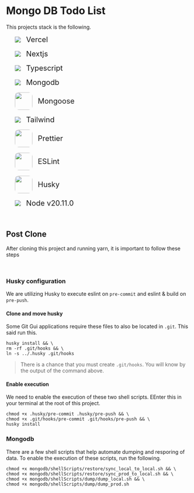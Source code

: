 # Mongo DB Todo List

This projects stack is the following.

<!DOCTYPE html>
<html>
  <head>
    <style>
      .list {
        display: flex;
        flex-direction: column;
        gap: 15px;
      }
      .item {
        display: flex;
        flex-direction: row;
        justify-content: start;
        align-items: center;
        gap: 15px;
      }
      .logo {
        width: 48px;
        height: 48px;
        border-radius: 10px;
      }
      .name {
        font-size: 20px;
      }
    </style>
  </head>
  <body>
    <ul class='list'>
      <li class='item'>
        <img src="https://skillicons.dev/icons?i=vercel" />
        <span class='name'>Vercel</span>
      </li>
      <li class='item'>
        <img src="https://skillicons.dev/icons?i=nextjs" />
        <span class='name'>Nextjs</span>
      </li>
      <li class='item'>
        <img src="https://skillicons.dev/icons?i=ts" />
        <span class='name'>Typescript</span>
      </li>
      <li class='item'>
        <img src="https://skillicons.dev/icons?i=mongodb" />
        <span class='name'>Mongodb</span>
      </li>
      <li class='item'>
        <img class='logo' src="https://github.com/PhilipRurka/todo-with-mongodb/blob/main/readme-assets/mongoose.png?raw=true" />
        <span class='name'>Mongoose</span>
      </li>
      <li class='item'>
        <img src="https://skillicons.dev/icons?i=tailwind" />
        <span class='name'>Tailwind</span>
      </li>
      <li class='item'>
        <img class='logo' src="https://github.com/PhilipRurka/todo-with-mongodb/blob/main/readme-assets/prettier.png?raw=true" />
        <span class='name'>Prettier</span>
      </li>
      <li class='item'>
        <img class='logo' src="https://github.com/PhilipRurka/todo-with-mongodb/blob/main/readme-assets/eslint.png?raw=true" />
        <span class='name'>ESLint</span>
      </li>
      <li class='item'>
        <img class='logo' src="https://github.com/PhilipRurka/todo-with-mongodb/blob/main/readme-assets/husky.png?raw=true" />
        <span class='name'>Husky</span>
      </li>
      <li class='item'>
        <img src="https://skillicons.dev/icons?i=nodejs" />
        <span class='name'>Node v20.11.0</span>
      </li>
    </ul>
  </body>
</html>

<br/>

## Post Clone

After cloning this project and running yarn, it is important to follow these steps

<br/>

### Husky configuration

We are utilizing Husky to execute eslint on `pre-commit` and eslint & build on `pre-push`.

#### Clone and move husky

Some Git Gui applications require these files to also be located in `.git`. This said run this.

```shell
husky install && \
rm -rf .git/hooks && \
ln -s ../.husky .git/hooks
```

> There is a chance that you must create `.git/hooks`. You will know by the output of the command above.

#### Enable execution

We need to enable the execution of these two shell scripts. EEnter this in your terminal at the root of this project.

```shell
chmod +x .husky/pre-commit .husky/pre-push && \
chmod +x .git/hooks/pre-commit .git/hooks/pre-push && \
husky install
```

### Mongodb

There are a few shell scripts that help automate dumping and resporing of data. To enable the execution of these scripts, run the following.

```shell
chmod +x mongodb/shellScripts/restore/sync_local_to_local.sh && \
chmod +x mongodb/shellScripts/restore/sync_prod_to_local.sh && \
chmod +x mongodb/shellScripts/dump/dump_local.sh && \
chmod +x mongodb/shellScripts/dump/dump_prod.sh
```
